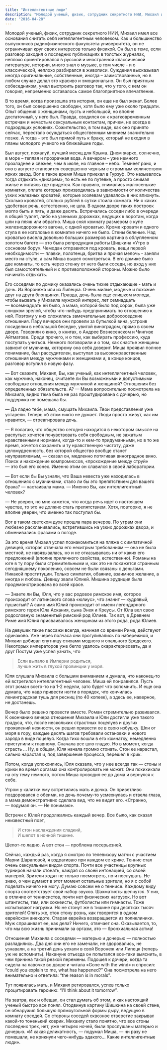 ```yaml
---
title: "Интеллигентные люди"
description: "Молодой ученый, физик, сотрудник секретного НИИ, Михаил имел все основания считать себя интеллигентным человеком. Как и большинство выпускников радиофизического факультета университета, он не ограничивал круг своих интересов только физикой. Он был в теме, если разговор заходил о последних публикациях в толстых журналах, неплохо ориентировался в русской и иностранной классической литературе, истории, много знал о музыке, в том числе - и о классической, неплохо разбирался в живописи. Суждения высказывал иногда оригинальные, собственные, иногда – заимствованные, но в любом случае делал это красиво и эмоционально. Он был приятным собеседником, умел выстроить разговор так, что у того, с кем он говорил, непременно оставалось самое благоприятное впечатление. "
date: "2016-04-28"
---
```


Молодой ученый, физик, сотрудник секретного НИИ, Михаил имел все основания считать себя интеллигентным человеком. Как и большинство выпускников радиофизического факультета университета, он не ограничивал круг своих интересов только физикой. Он был в теме, если разговор заходил о последних публикациях в толстых журналах, неплохо ориентировался в русской и иностранной классической литературе, истории, много знал о музыке, в том числе - и о классической, неплохо разбирался в живописи. Суждения высказывал иногда оригинальные, собственные, иногда – заимствованные, но в любом случае делал это красиво и эмоционально. Он был приятным собеседником, умел выстроить разговор так, что у того, с кем он говорил, непременно оставалось самое благоприятное впечатление. 

В то время, когда произошла эта история, он еще не был женат. Более того, он был совершенно свободен, хотя было ему уже около тридцати. Опыт общения с женщинами, пусть и небольшой, но вполне достаточный, у него был. Правда, сводился он к кратковременным встречам и нечастым сексуальным контактам, причем, не всегда в подходящих условиях. Сожительство, в том виде, как оно принято сейчас, перестало осуждаться общественным мнением значительно позже. А тогда – это был прямой путь к браку, который не входил в планы молодого ученого на ближайшие годы.

Был август, пожалуй, лучший месяц для Крыма. Днем жарко, солнечно, в море – теплая и прозрачная вода. А вечером – уже немного прохладнее и свежее, чем в июле, но главное – небо. Темнеет рано, и оно в августе становится совершенно черным с огромным количеством ярких звезд. Вот в такое время Миша приехал в Гурзуф. Это называлось тогда отдыхать «дикарем», то есть не по путевке, а просто снимая жилье и питаясь где придется. Как правило, снимались малюсенькие комнатки, оплата которых производилась в зависимости от количества узких железных кроватей, которые хозяевам удавалось в них впихнуть. Сколько кроватей, столько рублей в сутки стоила комната. Ни о каких удобствах речь, естественно, не шла. В одном дворе таких построек могло быть и пять, и даже десять. Встречались соседи либо в очереди в общий туалет, либо на узеньких дорожках, ведущих к воротам, когда шли на пляж или обратно. Миша снял комнату размером с купе железнодорожного вагона, с одной кроватью. Кроме кровати и одного стула в ее изголовье в комнатке ничего не было. Стены беленые. Над кроватью висела довольно больших размеров картина в облупленном золотом багете —&nbsp;это была репродукция работы Шишкина «Утро в сосновом бору». Чемодан отправился под кровать, вещи первой необходимости —&nbsp;плавки, полотенца, бритва и прочая мелочь - заняли место на стуле, а сам Миша вышел осмотреться. В его домике было две комнаты, то есть через стенку от него были соседи, но вход у них был самостоятельный и с противоположной стороны. Можно было начинать отдыхать.

Его соседями по домику оказались очень тихие отдыхающие - мать и дочь. Из Воронежа или из Липецка. Очень милые, модные и похожие друг на друга блондинки. Правда, дочь была еще слишком молода, чтобы вызвать у Михаила мужской интерес, лет семнадцать —&nbsp;восемнадцать ей было, а мама, которой было под сорок, была уже слишком зрелой, чтобы что-нибудь предпринимать по отношению к ней. Поэтому у них сложились замечательные добрососедские отношения. Пару вечеров они провели за бутылкой вина, устроив посиделки в небольшой беседке, увитой виноградом, прямо в своем дворе. Говорили о кино, о книгах, о Андрее Вознесенском и Чингизе Айтматове. Среди прочего, и о том, как выбирать профессию, куда поступать учиться. Немного поговорили и о том, как счастье женщины зависит от мужчины, которому она себя доверит. Миша проявил полное понимание, был рассудителен, выступал за высоконравственные отношения между мужчинами и женщинами и, в конце концов, разговор вступил в новую фазу.

—&nbsp;Вот скажите, Михаил, Вы, как ученый, как интеллигентный человек, как мужчина, наконец, считаете ли Вы возможными и допустимыми свободные отношения между мужчиной и женщиной? Отношения без определенных обязательств. А? —&nbsp;Мама вопросительно посмотрела на Михаила, видно тема была не раз проштудирована с дочерью, но поддержка не помешала бы.

—&nbsp;Да ладно тебе, мама, смущать Михаила. Твои представления уже устарели. Теперь об этом никто не думает. Люди просто живут, как им нравится, —&nbsp;отреагировала дочь.

—&nbsp;Я полагаю, что общество сегодня находится в некотором смысле на распутье: хочется почувствовать себя свободным, не зажатым нравственными нормами, когда-то и кем-то придуманными, но в то же время, хочется сохранить и ту нравственную чистоту, даже целомудренность, без которой общество вообще станет неуправляемым, —&nbsp;сказал он, медленно потягивая виноградное вино. Поиск и нахождение компромиссов, «прохождение между струй» —&nbsp;это был его конек. Именно этим он славился в своей лаборатории.

—&nbsp;Вот если бы Вы узнали, что Ваша невеста уже находилась в отношениях с мужчинами, стало ли бы это препятствием для вашего брака? —&nbsp;настаивала мама. —&nbsp;Именно Вы, как интеллигентный человек?

—&nbsp;Не уверен, но мне кажется, что когда речь идет о настоящем чувстве, то это не должно стать препятствием. Хотя, повторяю, я не вполне уверен, что именно так поступил бы.

Вот в таком светском духе прошла пара вечеров. По утрам они любезно раскланивались, встретившись на узких дорожках двора, и обменивались фразами о погоде. 

За это время Михаил успел познакомиться на пляже с симпатичной девицей, которая отвечала его нехитрым требованиям —&nbsp;она не была местной, не навязывалась, но и не отказывалась ни от каких его предложений (вполне приличного свойства, естественно). Романы на юге в ту пору были стремительными и, как это не покажется странным сегодняшнему поколению, совсем не были связаны с деньгами. Никакой проституции. Только симпатия, обаяние, взаимное желание, а иногда и любовь. Девицу звали Юлией. Мишина эрудиция была продемонстрирована во всей красе.

—&nbsp;Знаете ли Вы, Юля, что у вас родовое римское имя, которое происходит от латинского слова «юлиус», что значит — кудрявый, пушистый? А само имя Юлий происходит от имени легендарного римского героя Юла Аскания, сына Энея и Креусы. От Юла вел свою родословную знаменитый римский род Юлиев. Так вот, в Древнем Риме имя Юлия присваивалось женщинам из этого рода, рода Юлиев.

На девушек такие пассажи всегда, начиная со времен Рима, действуют одинаково. Уже через полчаса они прогуливались по набережной, и Михаил добивал спутницу стихами модного и опального Бродского. Некоторых императоров уже бегло удалось охарактеризовать, да и друг Постум уже успел узнать, что

>Если выпало в Империи родиться,<br />
>лучше жить в глухой провинции у моря.

Юля слушала Михаила с большим вниманием и думала, что наконец-то ей встретился интеллигентный человек. Миша ей понравился. Пусть этот роман всего-то на 1-2 недели, зато будет что вспомнить. И еще она думала, что надо привести ногти в порядок, что кончилась ленинградская тушь для ресниц (по 40 копеек), а здесь ее, наверное, не достанешь. 

Вечер было решено провести вместе. Роман стремительно развивался.
К окончанию вечера отношения Михаила и Юли достигли уже такого градуса, что, после нескольких страстных поцелуев и других проявлений нежности, он решил привести ее в свою избушку. Шли от моря в гору, каждые десять шагов требовали остановки и нового заряда в виде поцелуя. Когда тихо вошли в его комнатку, немедленно приступили к главному. Сначала все шло гладко. Но в момент, когда страсть … Ну, в общем, Юля начала громко стонать. Стон ее нарастал, сильно нарастал и, под завершение процесса, перешел в крик.

Потом, когда успокоились, Юля сказала, что у нее всегда так —&nbsp;стоны и крики во время оргазма она контролировать не может. Они похихикали на эту тему немного, потом Миша проводил ее до дома и вернулся к себе. 

Утром у калитки ему встретились мать и дочка. Он приветливо поздоровался с обеими, но дочь почему-то усмехнулась и отвела глаза, а мама демонстративно сделала вид, что не видит его. «Странно,—&nbsp;подумал он. —&nbsp;Не понимаю». 

Встречи с Юлей продолжались каждый вечер. Все было, как сказал неизвестный поэт,
 
>И стон наслаждения сладкий,<br />
>И шепот в ночной тишине.

Шепот-то ладно. А вот стон —&nbsp;проблема посерьезней.

Сейчас, каждый раз, когда я смотрю по телевизору матчи с участием Марии Шараповой, я вздрагиваю при каждом ее крике. Теннис стал очень сексуальным видом спорта. Почти все участницы крупных турниров начали стонать, каждая со своей интонацией, со своей манерой. Зрители ходят не только посмотреть, но и послушать. Не знаю, о чем думают в этот момент остальные зрители, но я с собой поделать ничего не могу. Думаю совсем не о теннисе. Каждому виду спорта соответствует свой набор звуков. Шахматисты шепчутся. У них, в отличие от теннисистов, почти нет физических нагрузок. Но вот штангисты, там, или хоккеисты, футболисты или гимнасты. Тоже испытывают нагрузки. Но не стонут же в тишине при десятках тысяч зрителей! Опять же, стон стону рознь, как говорится в одном еврейском анекдоте. Старая еврейка возвращается из поликлиники. Муж спрашивает ее, как дела? Ничего, отвечает она. Оказывается, то, что мы всю жизнь принимали за оргазм, это —&nbsp;бронхиальная астма!

Отношения Михаила с соседями —&nbsp;матерью и дочерью —&nbsp;полностью разладились. Два дня они его не замечали, не здоровались, не узнавали, а на третий день уехали в свой Воронеж или Липецк (теперь уж не вспомнить). Накануне отъезда он попытался все-таки выяснить, в чем причина такой резкой перемены. Подошел к дочери, когда та сидела на лавочке во дворе и читала «Gone with the wind» и спросил: “could you explain to me, what has happened?” Она посмотрела на него внимательно и ответила: “the reason is in morals”.

Тут появилась мать, и Михаил ретировался, успев только процитировать героиню: “I'll think about it tomorrow”.

На завтра, как и обещал, он стал думать об этом, и как настоящий ученый быстро все понял. Отодвинув картину Шишкина на своей стене, он обнаружил большую прямоугольной формы дыру, ведущую в комнату соседей. Со стороны соседей сквозное отверстие закрывал какой-то тоненький коврик. Михаилу стало понятно, что все стоны последних трех, нет, уже четырех ночей, были прослушаны матерью и дочерью. «И какая деликатность, —&nbsp;подумал Миша, —&nbsp;ни разу не помешали, не крикнули чего-нибудь эдакого… Какие интеллигентные люди».


